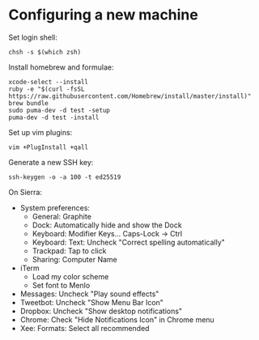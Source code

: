# Configuring a new machine

Set login shell:

    chsh -s $(which zsh)

Install homebrew and formulae:

    xcode-select --install
    ruby -e "$(curl -fsSL https://raw.githubusercontent.com/Homebrew/install/master/install)"
    brew bundle
    sudo puma-dev -d test -setup
    puma-dev -d test -install

Set up vim plugins:

    vim +PlugInstall +qall

Generate a new SSH key:

    ssh-keygen -o -a 100 -t ed25519

On Sierra:

* System preferences:
    * General: Graphite
    * Dock: Automatically hide and show the Dock
    * Keyboard: Modifier Keys... Caps-Lock → Ctrl
    * Keyboard: Text: Uncheck "Correct spelling automatically"
    * Trackpad: Tap to click
    * Sharing: Computer Name
* iTerm
    * Load my color scheme
    * Set font to Menlo
* Messages: Uncheck "Play sound effects"
* Tweetbot: Uncheck "Show Menu Bar Icon"
* Dropbox: Uncheck "Show desktop notifications"
* Chrome: Check "Hide Notifications Icon" in Chrome menu
* Xee: Formats: Select all recommended
